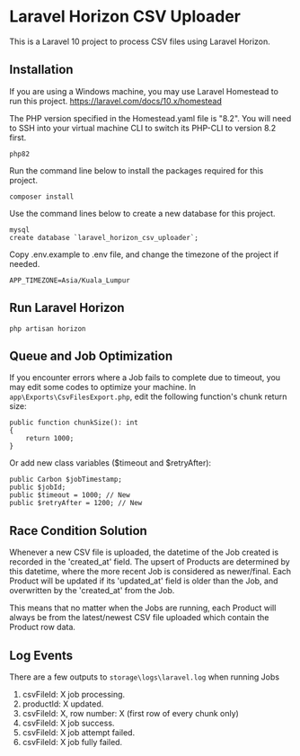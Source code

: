 # Laravel Horizon CSV Uploader
This is a Laravel 10 project to process CSV files using Laravel Horizon.

## Installation
If you are using a Windows machine, you may use Laravel Homestead to run this project.
https://laravel.com/docs/10.x/homestead

The PHP version specified in the Homestead.yaml file is "8.2".
You will need to SSH into your virtual machine CLI to switch its PHP-CLI to version 8.2 first.
```
php82
```

Run the command line below to install the packages required for this project.
```
composer install
```

Use the command lines below to create a new database for this project.
```
mysql
create database `laravel_horizon_csv_uploader`;
```

Copy .env.example to .env file, and change the timezone of the project if needed.
```
APP_TIMEZONE=Asia/Kuala_Lumpur
```

## Run Laravel Horizon
```
php artisan horizon
```

## Queue and Job Optimization
If you encounter errors where a Job fails to complete due to timeout, you may edit some codes to optimize your machine.
In `app\Exports\CsvFilesExport.php`, edit the following function's chunk return size:
```
public function chunkSize(): int
{
    return 1000;
}
```
Or add new class variables ($timeout and $retryAfter):
```
public Carbon $jobTimestamp;
public $jobId;
public $timeout = 1000; // New
public $retryAfter = 1200; // New
```

## Race Condition Solution
Whenever a new CSV file is uploaded, the datetime of the Job created is recorded in the 'created_at' field.
The upsert of Products are determined by this datetime, where the more recent Job is considered as newer/final.
Each Product will be updated if its 'updated_at' field is older than the Job, and overwritten by the 'created_at' from the Job.

This means that no matter when the Jobs are running, each Product will always be from the latest/newest CSV file uploaded which contain the Product row data.

## Log Events
There are a few outputs to `storage\logs\laravel.log` when running Jobs
1) csvFileId: X job processing.
2) productId: X updated.
3) csvFileId: X, row number: X (first row of every chunk only)
4) csvFileId: X job success.
5) csvFileId: X job attempt failed.
6) csvFileId: X job fully failed.

